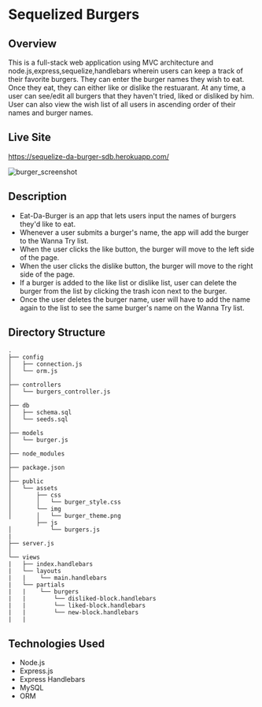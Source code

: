 # Sequelized Burgers

## Overview
This is a full-stack web application using MVC architecture and node.js,express,sequelize,handlebars wherein users can keep a track of their favorite burgers. They can enter the burger names they wish to eat. Once they eat, they can either like or dislike the restuarant. At any time, a user can see/edit all burgers that they haven't tried, liked or disliked by him. User can also view the wish list of all users in ascending order of their names and burger names.
   
## Live Site
https://sequelize-da-burger-sdb.herokuapp.com/

![burger_screenshot](https://user-images.githubusercontent.com/28829258/54067028-45d0e380-4208-11e9-9d69-9ca0cbcc152f.png)

## Description
- Eat-Da-Burger is an app that lets users input the names of burgers they'd like to eat.
- Whenever a user submits a burger's name, the app will add the burger to the Wanna Try list.
- When the user clicks the like button, the burger will move to the left side of the page.
- When the user clicks the dislike button, the burger will move to the right side of the page.
- If a burger is added to the like list or dislike list, user can delete the burger from the list by clicking the trash icon next to the burger.
- Once the user deletes the burger name, user will have to add the name again to the list to see the same burger's name on the Wanna Try list.



## Directory Structure
```
.
├── config
│   ├── connection.js
│   └── orm.js
│ 
├── controllers
│   └── burgers_controller.js
│
├── db
│   ├── schema.sql
│   └── seeds.sql
│
├── models
│   └── burger.js
│ 
├── node_modules
│ 
├── package.json
│
├── public
│   └── assets
│       ├── css
│       │   └── burger_style.css
│       └── img
│       │   └── burger_theme.png
        ├── js
│           └── burgers.js 
|
├── server.js
│
└── views
|   ├── index.handlebars
|   └── layouts
|   |    └── main.handlebars
|   └── partials
|   |    └── burgers
|   |        └── disliked-block.handlebars
|   |        └── liked-block.handlebars
|   |        └── new-block.handlebars
|   |          
```

## Technologies Used

- Node.js
- Express.js
- Express Handlebars
- MySQL
- ORM 
